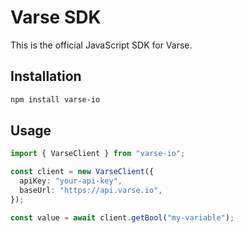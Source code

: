 # Varse SDK

This is the official JavaScript SDK for Varse.

## Installation

```bash
npm install varse-io
```

## Usage

```typescript
import { VarseClient } from "varse-io";

const client = new VarseClient({
  apiKey: "your-api-key",
  baseUrl: "https://api.varse.io",
});

const value = await client.getBool("my-variable");
```
